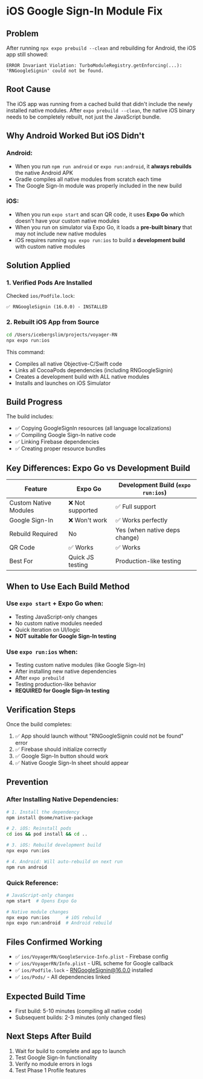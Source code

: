 # iOS Google Sign-In Module Fix

## Problem
After running `npx expo prebuild --clean` and rebuilding for Android, the iOS app still showed:
```
ERROR Invariant Violation: TurboModuleRegistry.getEnforcing(...): 
'RNGoogleSignin' could not be found.
```

## Root Cause
The iOS app was running from a cached build that didn't include the newly installed native modules. After `expo prebuild --clean`, the native iOS binary needs to be completely rebuilt, not just the JavaScript bundle.

## Why Android Worked But iOS Didn't

### Android:
- When you run `npm run android` or `expo run:android`, it **always rebuilds** the native Android APK
- Gradle compiles all native modules from scratch each time
- The Google Sign-In module was properly included in the new build

### iOS:
- When you run `expo start` and scan QR code, it uses **Expo Go** which doesn't have your custom native modules
- When you run on simulator via Expo Go, it loads a **pre-built binary** that may not include new native modules
- iOS requires running `npx expo run:ios` to build a **development build** with custom native modules

## Solution Applied

### 1. Verified Pods Are Installed
Checked `ios/Podfile.lock`:
```
✅ RNGoogleSignin (16.0.0) - INSTALLED
```

### 2. Rebuilt iOS App from Source
```bash
cd /Users/icebergslim/projects/voyager-RN
npx expo run:ios
```

This command:
- Compiles all native Objective-C/Swift code
- Links all CocoaPods dependencies (including RNGoogleSignin)
- Creates a development build with ALL native modules
- Installs and launches on iOS Simulator

## Build Progress
The build includes:
- ✅ Copying GoogleSignIn resources (all language localizations)
- ✅ Compiling Google Sign-In native code
- ✅ Linking Firebase dependencies
- ✅ Creating proper resource bundles

## Key Differences: Expo Go vs Development Build

| Feature | Expo Go | Development Build (`expo run:ios`) |
|---------|---------|-----------------------------------|
| Custom Native Modules | ❌ Not supported | ✅ Full support |
| Google Sign-In | ❌ Won't work | ✅ Works perfectly |
| Rebuild Required | No | Yes (when native deps change) |
| QR Code | ✅ Works | ✅ Works |
| Best For | Quick JS testing | Production-like testing |

## When to Use Each Build Method

### Use `expo start` + Expo Go when:
- Testing JavaScript-only changes
- No custom native modules needed
- Quick iteration on UI/logic
- **NOT suitable for Google Sign-In testing**

### Use `expo run:ios` when:
- Testing custom native modules (like Google Sign-In)
- After installing new native dependencies
- After `expo prebuild`
- Testing production-like behavior
- **REQUIRED for Google Sign-In testing**

## Verification Steps

Once the build completes:
1. ✅ App should launch without "RNGoogleSignin could not be found" error
2. ✅ Firebase should initialize correctly
3. ✅ Google Sign-In button should work
4. ✅ Native Google Sign-In sheet should appear

## Prevention

### After Installing Native Dependencies:
```bash
# 1. Install the dependency
npm install @some/native-package

# 2. iOS: Reinstall pods
cd ios && pod install && cd ..

# 3. iOS: Rebuild development build
npx expo run:ios

# 4. Android: Will auto-rebuild on next run
npm run android
```

### Quick Reference:
```bash
# JavaScript-only changes
npm start  # Opens Expo Go

# Native module changes
npx expo run:ios      # iOS rebuild
npx expo run:android  # Android rebuild
```

## Files Confirmed Working
- ✅ `ios/VoyagerRN/GoogleService-Info.plist` - Firebase config
- ✅ `ios/VoyagerRN/Info.plist` - URL scheme for Google callback
- ✅ `ios/Podfile.lock` - RNGoogleSignin@16.0.0 installed
- ✅ `ios/Pods/` - All dependencies linked

## Expected Build Time
- First build: 5-10 minutes (compiling all native code)
- Subsequent builds: 2-3 minutes (only changed files)

## Next Steps After Build
1. Wait for build to complete and app to launch
2. Test Google Sign-In functionality
3. Verify no module errors in logs
4. Test Phase 1 Profile features
